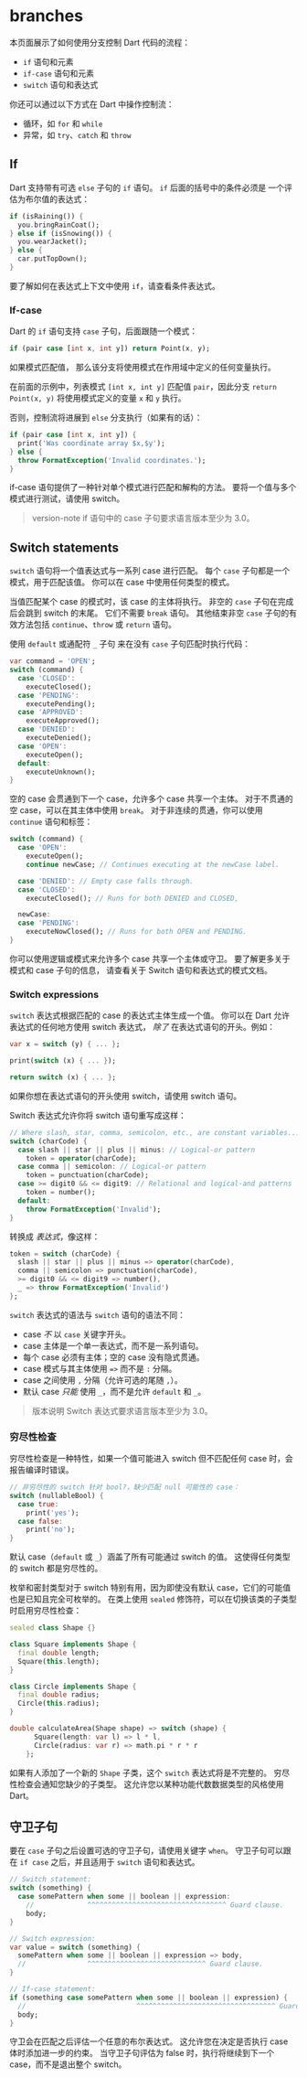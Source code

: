 # branches

本页面展示了如何使用分支控制 Dart 代码的流程：

- `if` 语句和元素
- `if-case` 语句和元素
- `switch` 语句和表达式

你还可以通过以下方式在 Dart 中操作控制流：

- 循环，如 `for` 和 `while`
- 异常，如 `try`、`catch` 和 `throw`

## If

Dart 支持带有可选 `else` 子句的 `if` 语句。
`if` 后面的括号中的条件必须是
一个评估为布尔值的表达式：

```dart
if (isRaining()) {
  you.bringRainCoat();
} else if (isSnowing()) {
  you.wearJacket();
} else {
  car.putTopDown();
}
```

要了解如何在表达式上下文中使用 `if`，请查看条件表达式。

### If-case

Dart 的 `if` 语句支持 `case` 子句，后面跟随一个模式：

```dart
if (pair case [int x, int y]) return Point(x, y);
```

如果模式匹配值，
那么该分支将使用模式在作用域中定义的任何变量执行。

在前面的示例中，列表模式 `[int x, int y]` 匹配值 `pair`，因此分支 `return Point(x, y)` 将使用模式定义的变量 `x` 和 `y` 执行。

否则，控制流将进展到 `else` 分支执行（如果有的话）：

```dart
if (pair case [int x, int y]) {
  print('Was coordinate array $x,$y');
} else {
  throw FormatException('Invalid coordinates.');
}
```

if-case 语句提供了一种针对单个模式进行匹配和解构的方法。
要将一个值与多个模式进行测试，请使用 switch。

> version-note
> if 语句中的 case 子句要求语言版本至少为 3.0。

## Switch statements

`switch` 语句将一个值表达式与一系列 case 进行匹配。
每个 `case` 子句都是一个模式，用于匹配该值。
你可以在 case 中使用任何类型的模式。

当值匹配某个 case 的模式时，该 case 的主体将执行。
非空的 `case` 子句在完成后会跳到 switch 的末尾。
它们不需要 `break` 语句。
其他结束非空 `case` 子句的有效方法包括 `continue`、`throw` 或 `return` 语句。

使用 `default` 或通配符 `_` 子句
来在没有 `case` 子句匹配时执行代码：

```dart
var command = 'OPEN';
switch (command) {
  case 'CLOSED':
    executeClosed();
  case 'PENDING':
    executePending();
  case 'APPROVED':
    executeApproved();
  case 'DENIED':
    executeDenied();
  case 'OPEN':
    executeOpen();
  default:
    executeUnknown();
}
```

空的 case 会贯通到下一个 case，允许多个 case 共享一个主体。
对于不贯通的空 case，可以在其主体中使用 `break`。
对于非连续的贯通，你可以使用 `continue` 语句和标签：

```dart
switch (command) {
  case 'OPEN':
    executeOpen();
    continue newCase; // Continues executing at the newCase label.

  case 'DENIED': // Empty case falls through.
  case 'CLOSED':
    executeClosed(); // Runs for both DENIED and CLOSED,

  newCase:
  case 'PENDING':
    executeNowClosed(); // Runs for both OPEN and PENDING.
}
```

你可以使用逻辑或模式来允许多个 case 共享一个主体或守卫。
要了解更多关于模式和 case 子句的信息，
请查看关于 Switch 语句和表达式的模式文档。

### Switch expressions

`switch` 表达式根据匹配的 case 的表达式主体生成一个值。
你可以在 Dart 允许表达式的任何地方使用 switch 表达式，
_除了_ 在表达式语句的开头。例如：

```dart
var x = switch (y) { ... };

print(switch (x) { ... });

return switch (x) { ... };
```

如果你想在表达式语句的开头使用 switch，请使用 switch 语句。

Switch 表达式允许你将 switch 语句重写成这样：

```dart
// Where slash, star, comma, semicolon, etc., are constant variables...
switch (charCode) {
  case slash || star || plus || minus: // Logical-or pattern
    token = operator(charCode);
  case comma || semicolon: // Logical-or pattern
    token = punctuation(charCode);
  case >= digit0 && <= digit9: // Relational and logical-and patterns
    token = number();
  default:
    throw FormatException('Invalid');
}
```

转换成 _表达式_，像这样：

```dart
token = switch (charCode) {
  slash || star || plus || minus => operator(charCode),
  comma || semicolon => punctuation(charCode),
  >= digit0 && <= digit9 => number(),
  _ => throw FormatException('Invalid')
};
```

`switch` 表达式的语法与 `switch` 语句的语法不同：

- case _不_ 以 `case` 关键字开头。
- case 主体是一个单一表达式，而不是一系列语句。
- 每个 case 必须有主体；空的 case 没有隐式贯通。
- case 模式与其主体使用 `=>` 而不是 `:` 分隔。
- case 之间使用 `,` 分隔（允许可选的尾随 `,`）。
- 默认 case _只能_ 使用 `_`，而不是允许 `default` 和 `_`。

> 版本说明
> Switch 表达式要求语言版本至少为 3.0。

### 穷尽性检查

穷尽性检查是一种特性，如果一个值可能进入 switch 但不匹配任何 case 时，会报告编译时错误。

```dart
// 非穷尽性的 switch 针对 bool?，缺少匹配 null 可能性的 case：
switch (nullableBool) {
  case true:
    print('yes');
  case false:
    print('no');
}
```

默认 case（`default` 或 `_`）涵盖了所有可能通过 switch 的值。
这使得任何类型的 switch 都是穷尽性的。

枚举和密封类型对于 switch 特别有用，因为即使没有默认 case，它们的可能值也是已知且完全可枚举的。
在类上使用 `sealed` 修饰符，可以在切换该类的子类型时启用穷尽性检查：

```dart
sealed class Shape {}

class Square implements Shape {
  final double length;
  Square(this.length);
}

class Circle implements Shape {
  final double radius;
  Circle(this.radius);
}

double calculateArea(Shape shape) => switch (shape) {
      Square(length: var l) => l * l,
      Circle(radius: var r) => math.pi * r * r
    };
```

如果有人添加了一个新的 `Shape` 子类，这个 `switch` 表达式将是不完整的。
穷尽性检查会通知您缺少的子类型。
这允许您以某种功能代数数据类型的风格使用 Dart。

## 守卫子句

要在 `case` 子句之后设置可选的守卫子句，请使用关键字 `when`。
守卫子句可以跟在 `if case` 之后，并且适用于 `switch` 语句和表达式。

```dart
// Switch statement:
switch (something) {
  case somePattern when some || boolean || expression:
    //             ^^^^^^^^^^^^^^^^^^^^^^^^^^^^^^^^^^ Guard clause.
    body;
}

// Switch expression:
var value = switch (something) {
  somePattern when some || boolean || expression => body,
  //               ^^^^^^^^^^^^^^^^^^^^^^^^^^^^^ Guard clause.
}

// If-case statement:
if (something case somePattern when some || boolean || expression) {
  //                           ^^^^^^^^^^^^^^^^^^^^^^^^^^^^^^^^^^ Guard clause.
  body;
}
```

守卫会在匹配之后评估一个任意的布尔表达式。
这允许您在决定是否执行 case 体时添加进一步的约束。
当守卫子句评估为 false 时，执行将继续到下一个 case，而不是退出整个 switch。
